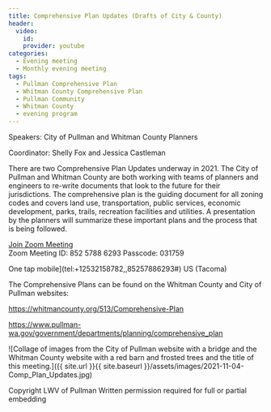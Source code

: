 ```yaml
---
title: Comprehensive Plan Updates (Drafts of City & County)
header:
  video:
    id:
    provider: youtube
categories:
  - Evening meeting
  - Monthly evening meeting
tags:
  - Pullman Comprehensive Plan
  - Whitman County Comprehensive Plan
  - Pullman Community
  - Whitman County
  - evening program
---
```


Speakers: City of Pullman and Whitman County Planners

Coordinator: Shelly Fox and Jessica Castleman

There are two Comprehensive Plan Updates underway in 2021. The City of Pullman and Whitman County are both working with teams of planners and engineers to re-write documents that look to the future for their jurisdictions. The comprehensive plan is the guiding document for all zoning codes and covers land use, transportation, public services, economic development, parks, trails, recreation facilities and utilities. A presentation by the planners will summarize these important plans and the process that is being followed.

[Join Zoom Meeting](https://us02web.zoom.us/j/85257886293?pwd=Y25zclM5REJkZjJXdTh5dHAvbFhNZz09)
<br/>
Zoom Meeting ID: 852 5788 6293  Passcode: 031759
    
One tap mobile](tel:+12532158782,,85257886293#) US (Tacoma)


The Comprehensive Plans can be found on the Whitman County and City of Pullman websites:

<https://whitmancounty.org/513/Comprehensive-Plan>

<https://www.pullman-wa.gov/government/departments/planning/comprehensive_plan>


![Collage of images from the City of Pullman website with a bridge and the Whitman County website with a red barn and frosted trees and the title of this meeting.]({{ site.url }}{{ site.baseurl }}/assets/images/2021-11-04-Comp_Plan_Updates.jpg)


Copyright LWV of Pullman
Written permission required for full or partial embedding

<!---change the title to whatever you want the post to be titled
change the ID out to the end of the youtube link https://youtu.be/r61ARK4Qv9c -->

